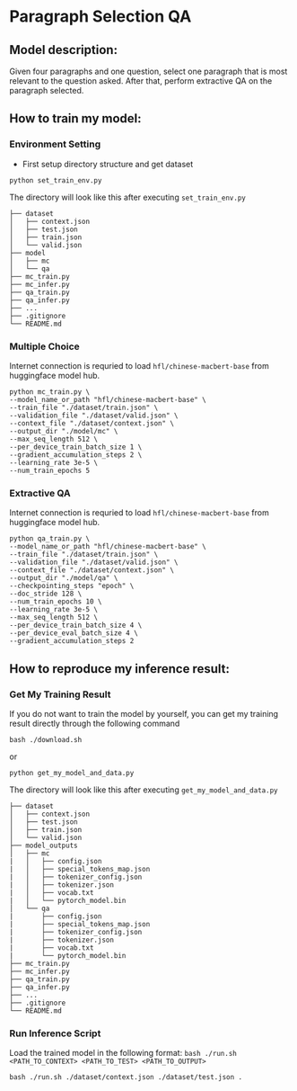 # Paragraph Selection QA

## Model description:  
Given four paragraphs and one question, select one paragraph that is most relevant to the question asked. After that, perform extractive QA on the paragraph selected.

## How to train my model:
### Environment Setting
* First setup directory structure and get dataset
```
python set_train_env.py
```
The directory will look like this after executing `set_train_env.py`
```
├── dataset
│   ├── context.json
│   ├── test.json
│   ├── train.json
│   └── valid.json
├── model
│   ├── mc
│   └── qa
├── mc_train.py
├── mc_infer.py
├── qa_train.py
├── qa_infer.py
├── ...
├── .gitignore
└── README.md
```

### Multiple Choice
Internet connection is requried to load `hfl/chinese-macbert-base` from huggingface model hub.
```
python mc_train.py \
--model_name_or_path "hfl/chinese-macbert-base" \
--train_file "./dataset/train.json" \
--validation_file "./dataset/valid.json" \
--context_file "./dataset/context.json" \
--output_dir "./model/mc" \
--max_seq_length 512 \
--per_device_train_batch_size 1 \
--gradient_accumulation_steps 2 \
--learning_rate 3e-5 \
--num_train_epochs 5
```

### Extractive QA
Internet connection is requried to load `hfl/chinese-macbert-base` from huggingface model hub.
```
python qa_train.py \
--model_name_or_path "hfl/chinese-macbert-base" \
--train_file "./dataset/train.json" \
--validation_file "./dataset/valid.json" \
--context_file "./dataset/context.json" \
--output_dir "./model/qa" \
--checkpointing_steps "epoch" \
--doc_stride 128 \
--num_train_epochs 10 \
--learning_rate 3e-5 \
--max_seq_length 512 \
--per_device_train_batch_size 4 \
--per_device_eval_batch_size 4 \
--gradient_accumulation_steps 2
```

## How to reproduce my inference result:
### Get My Training Result
If you do not want to train the model by yourself, you can get my training result directly through the following command  
```
bash ./download.sh
```
or
```
python get_my_model_and_data.py
```
The directory will look like this after executing `get_my_model_and_data.py`

```
├── dataset
│   ├── context.json
│   ├── test.json
│   ├── train.json
│   └── valid.json
├── model_outputs
│   ├── mc
|   │   ├── config.json
|   │   ├── special_tokens_map.json
|   │   ├── tokenizer_config.json
|   │   ├── tokenizer.json
|   │   ├── vocab.txt
|   │   └── pytorch_model.bin
│   └── qa
|       ├── config.json
|       ├── special_tokens_map.json
|       ├── tokenizer_config.json
|       ├── tokenizer.json
|       ├── vocab.txt
|       └── pytorch_model.bin
├── mc_train.py
├── mc_infer.py
├── qa_train.py
├── qa_infer.py
├── ...
├── .gitignore
└── README.md
```

### Run Inference Script
Load the trained model in the following format: `bash ./run.sh <PATH_TO_CONTEXT> <PATH_TO_TEST> <PATH_TO_OUTPUT>`
```
bash ./run.sh ./dataset/context.json ./dataset/test.json .
```